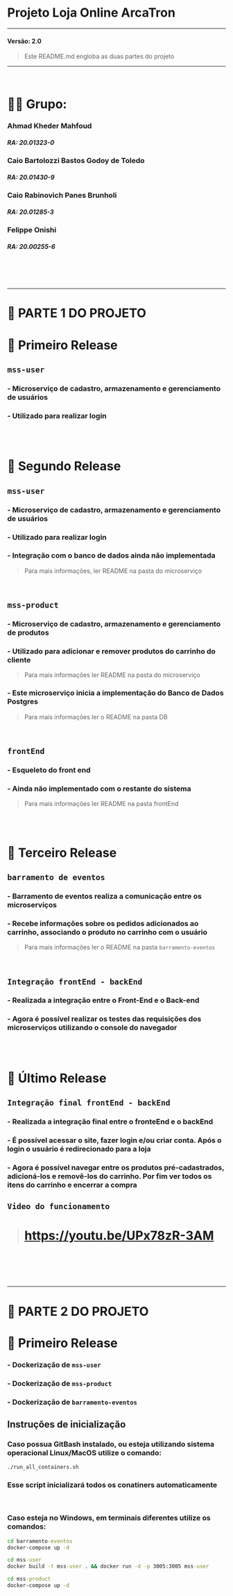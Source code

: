 # Projeto Loja Online ArcaTron
---
#### Versão: 2.0
>Este README.md engloba as duas partes do projeto
---

<br/>

# 👨‍💻 Grupo:
### Ahmad Kheder Mahfoud  
##### RA: 20.01323-0
### Caio Bartolozzi Bastos Godoy de Toledo
##### RA: 20.01430-9
### Caio Rabinovich Panes Brunholi
##### RA: 20.01285-3
### Felippe Onishi 
##### RA: 20.00255-6

<br/>
<br/>
<br/>

---

# 🏁 **PARTE 1 DO PROJETO**
# 🚀 Primeiro Release
## `mss-user`
### - Microserviço de cadastro, armazenamento e gerenciamento de usuários


### - Utilizado para realizar login

<br/>
<br/>

# 🚀 Segundo Release
## `mss-user`
### - Microserviço de cadastro, armazenamento e gerenciamento de usuários
### - Utilizado para realizar login
### - Integração com o banco de dados ainda não implementada
> Para mais informações, ler README na pasta do microserviço

<br/>

## `mss-product`
### - Microserviço de cadastro, armazenamento e gerenciamento de produtos
### - Utilizado para adicionar e remover produtos do carrinho do cliente 
> Para mais informações ler README na pasta do microserviço

### - Este microserviço inicia a implementação do Banco de Dados Postgres
> Para mais informações ler o README na pasta DB

<br/>

## `frontEnd`
### - Esqueleto do front end
### - Ainda não implementado com o restante do sistema
> Para mais informações ler README na pasta frontEnd 

<br/>
<br/>

# 🚀 Terceiro Release
## `barramento de eventos`
### - Barramento de eventos realiza a comunicação entre os microserviços 
### - Recebe informações sobre os pedidos adicionados ao carrinho, associando o produto no carrinho com o usuário
> Para mais informações ler o README na pasta `barramento-eventos`

<br/>

## `Integração frontEnd - backEnd`
### - Realizada a integração entre o Front-End e o Back-end
### - Agora é possível realizar os testes das requisições dos microserviços utilizando o console do navegador

<br/>
<br/>

# 🚀 Último Release
## `Integração final frontEnd - backEnd`
### - Realizada a integração final entre o fronteEnd e o backEnd
### - É possível acessar o site, fazer login e/ou criar conta. Após o login o usuário é redirecionado para a loja
### - Agora é possível navegar entre os produtos pré-cadastrados, adicioná-los e removê-los do carrinho. Por fim ver todos os itens do carrinho e encerrar a compra

## `Video do funcionamento`
 > # https://youtu.be/UPx78zR-3AM

<br/>
<br/>
<br/>
<br/>

 ---

# 🏁 **PARTE 2 DO PROJETO**
# 🚀 Primeiro Release
### - Dockerização de `mss-user`
### - Dockerização de `mss-product`
### - Dockerização de `barramento-eventos`
## Instruções de inicialização
### Caso possua GitBash instalado, ou esteja utilizando sistema operacional Linux/MacOS utilize o comando:
```bash
./run_all_containers.sh
```
### Esse script inicializará todos os conatiners automaticamente

</br>

### Caso esteja no Windows, em terminais diferentes utilize os comandos:
``` cmd
cd barramento-eventos
docker-compose up -d
```

``` cmd
cd mss-user
docker build -t mss-user . && docker run -d -p 3005:3005 mss-user
```

``` cmd
cd mss-product
docker-compose up -d
```